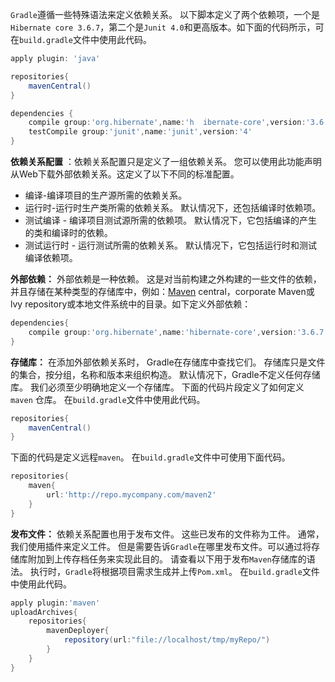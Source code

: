 `Gradle`遵循一些特殊语法来定义依赖关系。 以下脚本定义了两个依赖项，一个是`Hibernate core 3.6.7`，第二个是`Junit 4.0`和更高版本。如下面的代码所示，可在`build.gradle`文件中使用此代码。

```groovy
apply plugin: 'java'

repositories{
    mavenCentral()
}

dependencies {
    compile group:'org.hibernate',name:'h  ibernate-core',version:'3.6.7.Final'
    testCompile group:'junit',name:'junit',version:'4'
}
```

**依赖关系配置** ：依赖关系配置只是定义了一组依赖关系。 您可以使用此功能声明从Web下载外部依赖关系。这定义了以下不同的标准配置。

- 编译-编译项目的生产源所需的依赖关系。
- 运行时-运行时生产类所需的依赖关系。 默认情况下，还包括编译时依赖项。
- 测试编译 - 编译项目测试源所需的依赖项。 默认情况下，它包括编译的产生的类和编译时的依赖。
- 测试运行时 - 运行测试所需的依赖关系。 默认情况下，它包括运行时和测试编译依赖项。

**外部依赖：** 外部依赖是一种依赖。 这是对当前构建之外构建的一些文件的依赖，并且存储在某种类型的存储库中，例如：[Maven](http://www.yiibai.com/maven/) central，corporate Maven或lvy repository或本地文件系统中的目录。如下定义外部依赖：

```groovy
dependencies{
    compile group:'org.hibernate',name:'hibernate-core',version:'3.6.7.Final'
}
```

**存储库：** 在添加外部依赖关系时， Gradle在存储库中查找它们。 存储库只是文件的集合，按分组，名称和版本来组织构造。 默认情况下，Gradle不定义任何存储库。 我们必须至少明确地定义一个存储库。 下面的代码片段定义了如何定义 `maven` 仓库。 在`build.gradle`文件中使用此代码。    

```groovy
repositories{
    mavenCentral()
}
```

下面的代码是定义远程`maven`。 在`build.gradle`文件中可使用下面代码。

```groovy
repositories{
    maven{
        url:'http://repo.mycompany.com/maven2'
    }
}
```

**发布文件：** 依赖关系配置也用于发布文件。 这些已发布的文件称为工件。 通常，我们使用插件来定义工件。 但是需要告诉`Gradle`在哪里发布文件。可以通过将存储库附加到上传存档任务来实现此目的。 请查看以下用于发布`Maven`存储库的语法。 执行时，`Gradle`将根据项目需求生成并上传`Pom.xml`。 在`build.gradle`文件中使用此代码。

```groovy
apply plugin:'maven'
uploadArchives{
    repositories{ 
        mavenDeployer{
            repository(url:"file://localhost/tmp/myRepo/")
        }
    }
}
```



